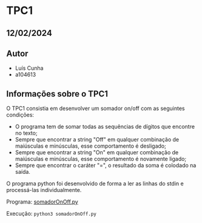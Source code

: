 # TPC1

## 12/02/2024

## Autor
- Luís Cunha
- a104613

## Informações sobre o TPC1

O TPC1 consistia em desenvolver um somador on/off com as seguintes condições:
- O programa tem de somar todas as sequências de dígitos que encontre no texto;
- Sempre que encontrar a string "Off" em qualquer combinação de maiúsculas e minúsculas, esse comportamento é desligado;
- Sempre que encontrar a string "On" em qualquer combinação de maiúsculas e minúsculas, esse comportamento é novamente ligado;
- Sempre que encontrar o caráter "=", o resultado da soma é colodado na saída.

O programa python foi desenvolvido de forma a ler as linhas do stdin e processá-las individualmente.

Programa: [somadorOnOff.py](https://github.com/luiscunha13/PL2025/tree/main/TPC1/somadorOnOff.py)

Execução: `python3 somadorOnOff.py`